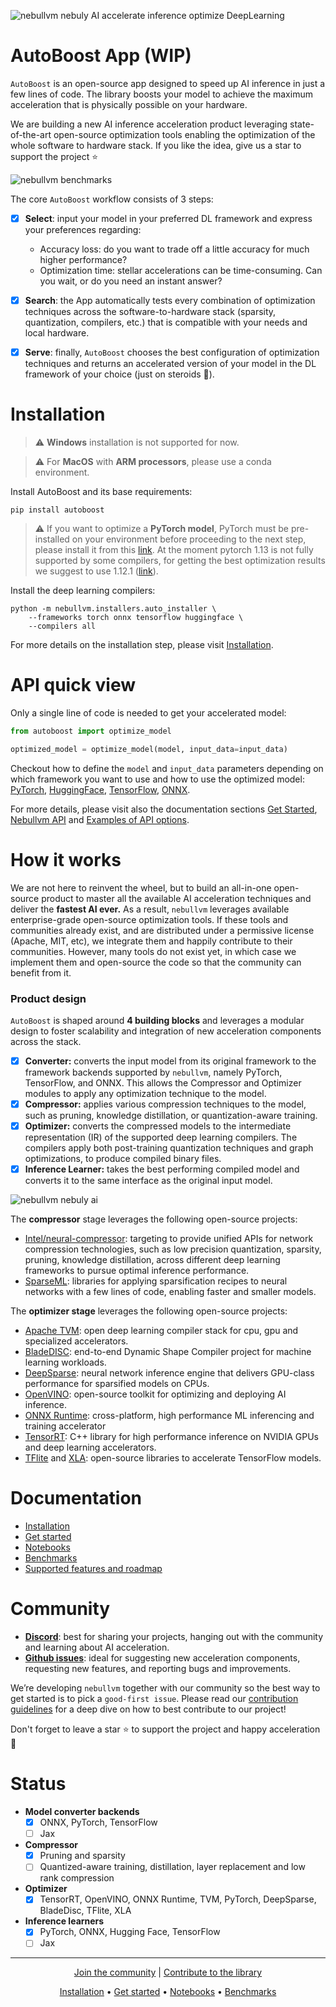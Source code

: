 ![nebullvm nebuly AI accelerate inference optimize DeepLearning](https://user-images.githubusercontent.com/38586138/201391643-a80407e5-2c28-409c-90c9-327795cd27e8.png)





# **AutoBoost App (WIP)**

`AutoBoost` is an open-source app designed to speed up AI inference in just a few lines of code. The library boosts your model to achieve the maximum acceleration that is physically possible on your hardware.

We are building a new AI inference acceleration product leveraging state-of-the-art open-source optimization tools enabling the optimization of the whole software to hardware stack. If you like the idea, give us a star to support the project ⭐


![nebullvm benchmarks](https://user-images.githubusercontent.com/28647171/201156822-00a307d7-e3b9-4121-aa83-c7d2a167f791.png)



The core `AutoBoost` workflow consists of 3 steps:

- [x]  **Select**: input your model in your preferred DL framework and express your preferences regarding:
    - Accuracy loss: do you want to trade off a little accuracy for much higher performance?
    - Optimization time: stellar accelerations can be time-consuming. Can you wait, or do you need an instant answer?
- [x]  **Search**: the App automatically tests every combination of optimization techniques across the software-to-hardware stack (sparsity, quantization, compilers, etc.) that is compatible with your needs and local hardware.
- [x]  **Serve**: finally, `AutoBoost` chooses the best configuration of optimization techniques and returns an accelerated version of your model in the DL framework of your choice (just on steroids 🚀).


# Installation

> :warning: **Windows** installation is not supported for now.

> :warning: For **MacOS** with **ARM processors**, please use a conda environment.

Install AutoBoost and its base requirements:
```
pip install autoboost
```

> :warning: If you want to optimize a **PyTorch model**, PyTorch must be pre-installed 
> on your environment before proceeding to the next step, please install it from this 
> [link](https://pytorch.org/get-started/locally/). At the moment pytorch 1.13 is not 
> fully supported by some compilers, for getting the best optimization results we suggest 
> to use 1.12.1 ([link](https://pytorch.org/get-started/previous-versions/#v1121)).


Install the deep learning compilers:
```
python -m nebullvm.installers.auto_installer \
    --frameworks torch onnx tensorflow huggingface \
    --compilers all
```

For more details on the installation step, please visit [Installation](https://nebuly.gitbook.io/nebuly/nebullvm/installation).


# API quick view

Only a single line of code is needed to get your accelerated model:

```python
from autoboost import optimize_model

optimized_model = optimize_model(model, input_data=input_data)
```
Checkout how to define the `model` and `input_data` parameters depending on which framework you want to use and how to use the optimized model: 
[PyTorch](https://github.com/nebuly-ai/nebullvm/tree/main/notebooks/pytorch#pytorch-api-quick-view), 
[HuggingFace](https://github.com/nebuly-ai/nebullvm/tree/main/notebooks/huggingface#huggingface-api-quick-view), 
[TensorFlow](https://github.com/nebuly-ai/nebullvm/tree/main/notebooks/tensorflow#tensorflow-api-quick-view), 
[ONNX](https://github.com/nebuly-ai/nebullvm/tree/main/notebooks/onnx#onnx-api-quick-view).

For more details, please visit also the documentation sections [Get Started](https://nebuly.gitbook.io/nebuly/nebullvm/get-started),  [Nebullvm API](https://nebuly.gitbook.io/nebuly/nebullvm/get-started/nebullvm-api) and [Examples of API options](https://nebuly.gitbook.io/nebuly/nebullvm/get-started/examples-of-api-options).

# **How it works**

We are not here to reinvent the wheel, but to build an all-in-one open-source product to master all the available AI acceleration techniques and deliver the **fastest AI ever.** As a result, `nebullvm` leverages available enterprise-grade open-source optimization tools. If these tools and  communities already exist, and are distributed under a permissive license (Apache, MIT, etc), we integrate them and happily contribute to their communities. However, many tools do not exist yet, in which case we implement them and open-source the code so that the community can benefit from it.

### **Product design**

`AutoBoost` is shaped around **4 building blocks** and leverages a modular design to foster scalability and integration of new acceleration components across the stack.

- [x]  **Converter:** converts the input model from its original framework to the framework backends supported by `nebullvm`, namely PyTorch, TensorFlow, and ONNX. This allows the Compressor and Optimizer modules to apply any optimization technique to the model.
- [x]  **Compressor:** applies various compression techniques to the model, such as pruning, knowledge distillation, or quantization-aware training.
- [x]  **Optimizer:** converts the compressed models to the intermediate representation (IR) of the supported deep learning compilers. The compilers apply both post-training quantization techniques and graph optimizations, to produce compiled binary files.
- [x]  **Inference Learner:** takes the best performing compiled model and converts it to the same interface as the original input model.

![nebullvm nebuly ai](https://user-images.githubusercontent.com/100476561/180975206-3a3a1f80-afc6-42b0-9953-4b8426c09b62.png)

The **compressor** stage leverages the following open-source projects:

- [Intel/neural-compressor](https://github.com/intel/neural-compressor): targeting to provide unified APIs for network compression technologies, such as low precision quantization, sparsity, pruning, knowledge distillation, across different deep learning frameworks to pursue optimal inference performance.
- [SparseML](https://github.com/neuralmagic/sparseml): libraries for applying sparsification recipes to neural networks with a few lines of code, enabling faster and smaller models.

The **optimizer stage** leverages the following open-source projects:

- [Apache TVM](https://github.com/apache/tvm): open deep learning compiler stack for cpu, gpu and specialized accelerators.
- [BladeDISC](https://github.com/alibaba/BladeDISC): end-to-end Dynamic Shape Compiler project for machine learning workloads.
- [DeepSparse](https://github.com/neuralmagic/deepsparse): neural network inference engine that delivers GPU-class performance for sparsified models on CPUs.
- [OpenVINO](https://github.com/openvinotoolkit/openvino): open-source toolkit for optimizing and deploying AI inference.
- [ONNX Runtime](https://github.com/microsoft/onnxruntime): cross-platform, high performance ML inferencing and training accelerator
- [TensorRT](https://github.com/NVIDIA/TensorRT): C++ library for high performance inference on NVIDIA GPUs and deep learning accelerators.
- [TFlite](https://github.com/tensorflow/tflite-micro) and [XLA](https://github.com/tensorflow/tensorflow/tree/master/tensorflow/compiler/xla): open-source libraries to accelerate TensorFlow models.

# **Documentation**

- [Installation](https://nebuly.gitbook.io/nebuly/nebullvm/installation)
- [Get started](https://nebuly.gitbook.io/nebuly/nebullvm/get-started)
- [Notebooks](https://github.com/nebuly-ai/nebullvm/tree/main/notebooks)
- [Benchmarks](https://nebuly.gitbook.io/nebuly/nebullvm/benchmarks)
- [Supported features and roadmap](https://nebuly.gitbook.io/nebuly/nebullvm/how-nebullvm-works/supported-features-and-roadmap)

# **Community**

- **[Discord](https://discord.gg/RbeQMu886J)**: best for sharing your projects, hanging out with the community and learning about AI acceleration.
- **[Github issues](https://github.com/nebuly-ai/nebullvm/issues)**: ideal for suggesting new acceleration components, requesting new features, and reporting bugs and improvements.

We’re developing `nebullvm` together with our community so the best way to get started is to pick a `good-first issue`. Please read our [contribution guidelines](https://nebuly.gitbook.io/nebuly/welcome/questions-and-contributions) for a deep dive on how to best contribute to our project!

Don't forget to leave a star ⭐ to support the project and happy acceleration 🚀

# **Status**

- **Model converter backends**
    - [x]  ONNX, PyTorch, TensorFlow
    - [ ]  Jax
- **Compressor**
    - [x]  Pruning and sparsity
    - [ ]  Quantized-aware training, distillation, layer replacement and low rank compression
- **Optimizer**
    - [x]  TensorRT, OpenVINO, ONNX Runtime, TVM, PyTorch, DeepSparse, BladeDisc, TFlite, XLA
- **Inference learners**
    - [x]  PyTorch, ONNX, Hugging Face, TensorFlow
    - [ ]  Jax

---

<p align="center">
  <a href="https://discord.gg/RbeQMu886J">Join the community</a> |
  <a href="https://nebuly.gitbook.io/nebuly/welcome/questions-and-contributions">Contribute to the library</a>
</p>


<p align="center">
<a href="https://nebuly.gitbook.io/nebuly/nebullvm/installation">Installation</a> •
<a href="https://nebuly.gitbook.io/nebuly/nebullvm/get-started">Get started</a> •
<a href="https://github.com/nebuly-ai/nebullvm/tree/main/notebooks">Notebooks</a> •
<a href="https://nebuly.gitbook.io/nebuly/nebullvm/benchmarks">Benchmarks</a>
</p>

